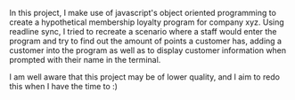 In this project, I make use of javascript's object oriented programming to create a hypothetical membership loyalty program for company xyz. Using readline sync, I tried to recreate a scenario where a staff would enter the program and try to find out the amount of points a customer has, adding a customer into the program as well as to display customer information when prompted with their name in the terminal.

I am well aware that this project may be of lower quality, and I aim to redo this when I have the time to :)
